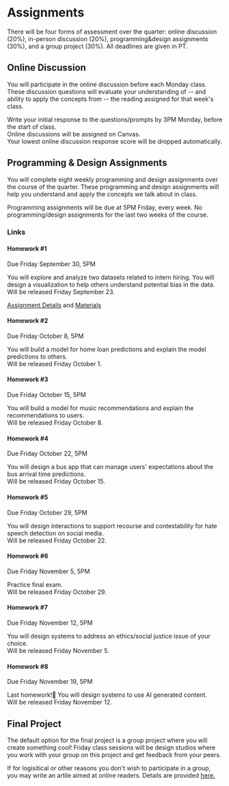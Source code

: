 # Assignments

There will be four forms of assessment over the quarter: online discussion (20%), in-person discussion (20%), programming&design assignments (30%), and a group project (30%). All deadlines are given in PT.

## Online Discussion

You will participate in the online discussion before each Monday class. These discussion questions will evaluate your understanding of -- and ability to apply the concepts from -- the reading assigned for that week's class.  

Write your initial response to the questions/prompts by 3PM Monday, before the start of class.   
Online discussions will be assigned on Canvas.  
Your lowest online discussion response score will be dropped automatically.  

## Programming & Design Assignments

You will complete eight weekly programming and design assignments over the course of the quarter. These programming and design assignments will help you understand and apply the concepts we talk about in class.  

Programming assignments will be due at 5PM Friday, every week. No programming/design assignments for the last two weeks of the course.  

### Links

#### Homework #1
Due Friday September 30, 5PM  

You will explore and analyze two datasets related to intern hiring. You will design a visualization to help others understand potential bias in the data.   
Will be released Friday September 23.  

 [Assignment Details](https://docs.google.com/document/d/1HdgWqdM1vi-yYM_3OAsbSxvxr5zNfiBmqG0sHxqJViQ/edit?usp=sharing) and [Materials](https://github.com/kristenvaccaro/CSE190-HW1)

#### Homework #2
Due Friday October 8, 5PM  

You will build a model for home loan predictions and explain the model predictions to others.   
Will be released Friday October 1.  

<!--- [Materials](https://github.com/kristenvaccaro/CSE190-HW2)  --->

#### Homework #3
Due Friday October 15, 5PM  

You will build a model for music recommendations and explain the recommendations to users.   
Will be released Friday October 8.  

<!---[Materials](https://github.com/kristenvaccaro/CSE190-HW3)   --->

#### Homework #4
Due Friday October 22, 5PM   

You will design a bus app that can manage users' expectations about the bus arrival time predictions.   
Will be released Friday October 15.  

<!--- [Materials](https://github.com/kristenvaccaro/CSE190-HW4)   --->

#### Homework #5
Due Friday October 29, 5PM   

You will design interactions to support recourse and contestability for hate speech detection on social media.    
Will be released Friday October 22.  

<!--- [Materials](https://github.com/kristenvaccaro/CSE190-HW5) --->  

#### Homework #6
Due Friday November 5, 5PM   

Practice final exam.    
Will be released Friday October 29.  

<!--- [Materials](https://docs.google.com/document/d/1phdd7YJCEp1WPF0FIiCtzLe8SvLphrcEB8gdf7ThM1g/edit?usp=sharing)  --->

#### Homework #7
Due Friday November 12, 5PM   

You will design systems to address an ethics/social justice issue of your choice.    
Will be released Friday November 5.  

<!--- [Materials](https://github.com/kristenvaccaro/CSE190-HW7)   --->

#### Homework #8
Due Friday November 19, 5PM   

Last homework!🎉 You will design systems to use AI generated content.    
Will be released Friday November 12.  

<!--- [Materials](https://github.com/kristenvaccaro/CSE190-HW8)   --->



## Final Project

The default option for the final project is a group project where you will create something cool! Friday class sessions will be design studios where you work with your group on this project and get feedback from your peers.

If for logisitical or other reasons you don't wish to participate in a group, you may write an artile aimed at online readers. Details are provided [here.](https://docs.google.com/document/d/1Z_7OENTdXAKFbXCGRtpud51afzR7ye1q7WLU61AUVsY/edit?usp=sharing)  

